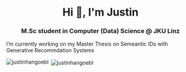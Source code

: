 <h1 align="center">Hi 👋, I'm Justin</h1>
<h3 align="center">M.Sc student in Computer (Data) Science @ JKU Linz</h3>

I’m currently working on my Master Thesis on Semeantic IDs with Generative Recommdation Systems

<p><img align="left" src="https://github-readme-stats.vercel.app/api/top-langs?username=justinhangoebl&show_icons=true&locale=en&layout=compact" alt="justinhangoebl" /></p>

<p>&nbsp;<img align="center" src="https://github-readme-stats.vercel.app/api?username=justinhangoebl&show_icons=true&locale=en" alt="justinhangoebl" /></p>
